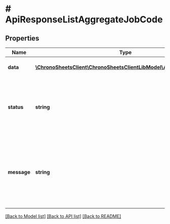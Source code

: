 # # ApiResponseListAggregateJobCode

## Properties

Name | Type | Description | Notes
------------ | ------------- | ------------- | -------------
**data** | [**\ChronoSheetsClient\ChronoSheetsClientLibModel\AggregateJobCode[]**](AggregateJobCode.md) | The main Data of the response | [optional] 
**status** | **string** | The API response status. Indicates if the request was successful, failed or was unauthorised. | [optional] 
**message** | **string** | A message to accompany the response status.  If the Status is failed, this message will hint why it failed and what you need to do. | [optional] 

[[Back to Model list]](../../README.md#documentation-for-models) [[Back to API list]](../../README.md#documentation-for-api-endpoints) [[Back to README]](../../README.md)


